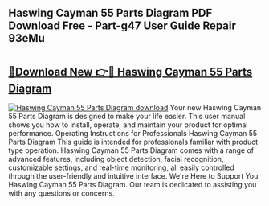 ## Haswing Cayman 55 Parts Diagram PDF Download Free - Part-g47 User Guide Repair 93eMu

# <h2><a href="http://dfksi6v.blite.top/?on=Haswing+Cayman+55+Parts+Diagram">🔗Download New 👉🔴 Haswing Cayman 55 Parts Diagram</a></h2>

[![Haswing Cayman 55 Parts Diagram download](https://i.imgur.com/lujVjoI.png)](http://dfksi6v.blite.top/?on=Haswing+Cayman+55+Parts+Diagram)
Your new Haswing Cayman 55 Parts Diagram is designed to make your life easier. This user manual shows you how to install, operate, and maintain your product for optimal performance. Operating Instructions for Professionals Haswing Cayman 55 Parts Diagram This guide is intended for professionals familiar with product type operation. Haswing Cayman 55 Parts Diagram comes with a range of advanced features, including object detection, facial recognition, customizable settings, and real-time monitoring, all easily controlled through the user-friendly and intuitive interface. We're Here to Support You Haswing Cayman 55 Parts Diagram. Our team is dedicated to assisting you with any questions or concerns.

